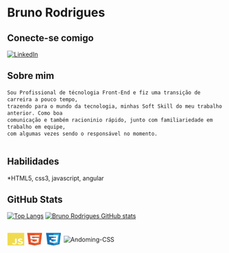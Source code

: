 # **Bruno Rodrigues**

## **Conecte-se comigo**
[![LinkedIn](https://img.shields.io/badge/LinkedIn-000?style=for-the-badge&logo=linkedin&logoColor=0E76A8)](https://www.linkedin.com/in/bruno-rodrigues-silva-b9422ba6/?trk=public_profile-settings_edit-profile-content&originalSubdomain=br)

## **Sobre mim**

```
Sou Profissional de técnologia Front-End e fiz uma transição de carreira a pouco tempo,
trazendo para o mundo da tecnologia, minhas Soft Skill do meu trabalho anterior. Como boa
comunicação e também racioninio rápido, junto com familiariedade em trabalho em equipe,
com algumas vezes sendo o responsável no momento.


```

## **Habilidades**
*HTML5, css3, javascript, angular

## GitHub Stats
[![Top Langs](https://github-readme-stats.vercel.app/api?username=brunolk1&theme=algolia&show_icons=true)](https://github.com/brunolk1) 
[![Bruno Rodrigues GitHub stats](https://github-readme-stats.vercel.app/api/top-langs?username=brunolk1&hide=html,scss,stylus,blade,jupyter%20notebook,javascript,css,html5,batchfile,dockerfile,typescript&theme=algolia&show_icons=true)](https://github.com/brunolk1)


<div style="display: inline_block"><br>
    
  <img align="center" alt="Andoming-Js" height="30" width="40" src="https://raw.githubusercontent.com/devicons/devicon/master/icons/javascript/javascript-plain.svg">
  
  <img align="center" alt="Andoming-HTML" height="30" width="40" src="https://raw.githubusercontent.com/devicons/devicon/master/icons/html5/html5-original.svg">
  
  <img align="center" alt="Andoming-CSS" height="30" width="40" src="https://raw.githubusercontent.com/devicons/devicon/master/icons/css3/css3-original.svg">
  
  <!--<img align="center" alt="Andoming-React" height="30" width="40" src="https://raw.githubusercontent.com/devicons/devicon/master/icons/react/react-original.svg">-->  
  
  <img align="center" alt="Andoming-CSS" height="30" width="40" src="https://cdn.jsdelivr.net/gh/devicons/devicon/icons/angularjs/angularjs-original.svg" />
          
  
